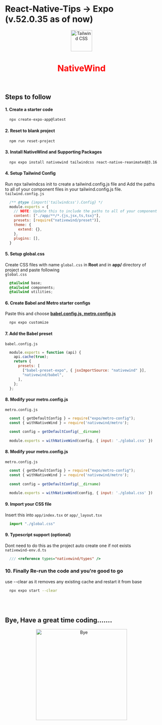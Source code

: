 # React-Native-Tips -> Expo (v.52.0.35 as of now)

<div align="center">
  <p align="center">
      <img src="https://nativewind.dev/img/logo.svg" alt="Tailwind CSS" width="70" height="70">
      <h1 align="center" style="color:red;">NativeWind</h1>
  </p>
</div>
<br />

## Steps to follow 

#### 1. Create a starter code
```bash
  npx create-expo-app@latest
```

#### 2. Reset to blank project
```bash
  npm run reset-project
```

#### 3. Install NativeWind and Supporting Packages
```bash
  npx expo install nativewind tailwindcss react-native-reanimated@3.16.2 react-native-safe-area-context
```

#### 4. Setup Tailwind Config
Run npx tailwindcss init to create a tailwind.config.js file
and Add the paths to all of your component files in your tailwind.config.js file.<br/>
`tailwind.config.js`
```js
  /** @type {import('tailwindcss').Config} */
  module.exports = {
    // NOTE: Update this to include the paths to all of your component files.
    content: ["./app/**/*.{js,jsx,ts,tsx}"],
    presets: [require("nativewind/preset")],
    theme: {
      extend: {},
    },
    plugins: [],
  }
```
#### 5. Setup global.css
Create CSS files with name `global.css` in <b> Root </b> and in <b> app/ </b> directory of project and paste following<br/>
`global.css`
```css
  @tailwind base;
  @tailwind components;
  @tailwind utilities;
```


#### 6. Create Babel and Metro starter configs
Paste this and choose <u><b> babel.config.js, metro.config.js </b></u>
```sh
  npx expo customize
```

#### 7. Add the Babel preset
`babel.config.js`
```js
  module.exports = function (api) {
    api.cache(true);
    return {
      presets: [
        ["babel-preset-expo", { jsxImportSource: "nativewind" }],
        "nativewind/babel",
      ],
    };
  };
```

#### 8. Modify your metro.config.js
`metro.config.js`
```js
  const { getDefaultConfig } = require("expo/metro-config");
  const { withNativeWind } = require('nativewind/metro');
  
  const config = getDefaultConfig(__dirname)
  
  module.exports = withNativeWind(config, { input: './global.css' })
```

#### 8. Modify your metro.config.js
`metro.config.js`
```js
  const { getDefaultConfig } = require("expo/metro-config");
  const { withNativeWind } = require('nativewind/metro');
  
  const config = getDefaultConfig(__dirname)
  
  module.exports = withNativeWind(config, { input: './global.css' })
```

#### 9. Import your CSS file
Insert this into `app/index.tsx` or `app/_layout.tsx`
```js
  import "./global.css"
```

#### 9. Typescript support (optional)
Dont need to do this as the project auto create one if not exists<br/>
`nativewind-env.d.ts`
```js
  /// <reference types="nativewind/types" />
```

### 10. Finally Re-run the code and you're good to go
use --clear as it removes any existing cache and restart it from base
```sh
  npx expo start --clear
```
<br /><br />
## Bye, Have a great time coding.......

<div align="center" >
  <p align="center">
      <img src="https://media.tenor.com/I1Yg9BKSVtkAAAAM/wave-hi.gif" alt="Bye" width="300" height="300">
  </p>
</div>
<br />
